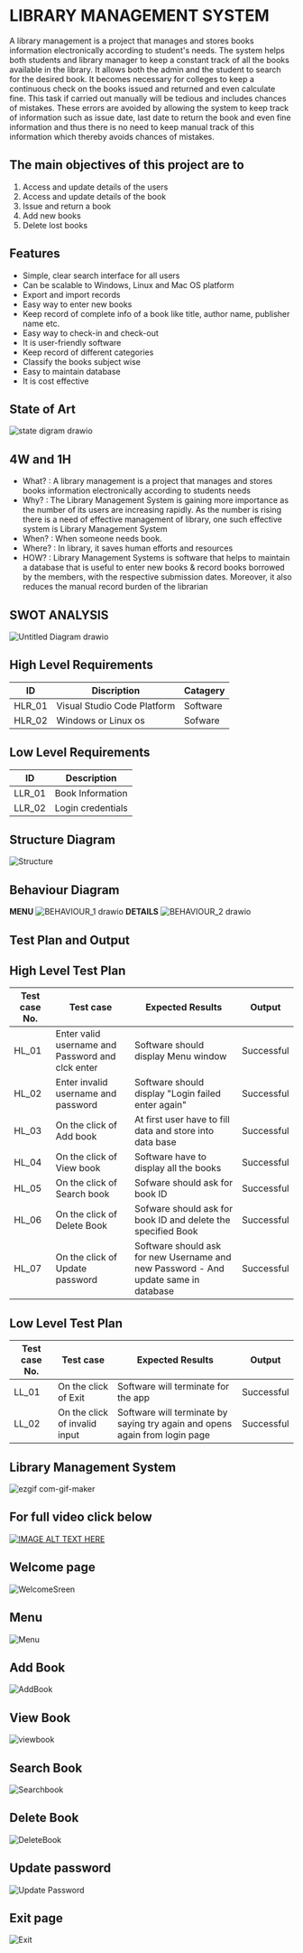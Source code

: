 # LIBRARY MANAGEMENT SYSTEM
A library management is a project that manages and stores books information electronically according to student&#39;s needs. The system helps both students and library manager to keep a constant track of all the books available in the library. It allows both the admin and the student to search for the desired book. It becomes necessary for colleges to keep a continuous check on the books issued and returned and even calculate fine. This task if carried out manually will be tedious and includes chances of mistakes. These errors are avoided by allowing the system to keep track of information such as issue date, last date to return the book and even fine information and thus there is no need to keep manual track of this information which thereby avoids chances of mistakes.
## The main objectives of this project are to
1.  Access and update details of the users
2.  Access and update details of the book
3.  Issue and return a book
4.  Add new books
5.  Delete lost books
## Features
*   Simple, clear search interface for all users
*   Can be scalable to Windows, Linux and Mac OS platform
*   Export and import records
*   Easy way to enter new books
*   Keep record of complete info of a book like title, author name, publisher name etc.
*   Easy way to check-in and check-out
*   It is user-friendly software
*   Keep record of different categories
*   Classify the books subject wise
*   Easy to maintain database
*   It is cost effective
## State of Art
![state digram drawio](https://user-images.githubusercontent.com/94165024/143239033-7cfb5167-2708-489e-ba9b-655b89ecc117.png)
## 4W and 1H
*   What? : A library management is a project that manages and stores books information electronically according to students needs
*   Why? : The Library Management System is gaining more importance as the number of its users are increasing rapidly. As the number is rising there is a need of effective management of library, one such effective system is Library Management System
*   When? : When someone needs book.
*   Where? : In library, it saves human efforts and resources
*   HOW? : Library Management Systems is software that helps to maintain a database that is useful to enter new books &amp; record books borrowed by the members, with the respective submission dates. Moreover, it also reduces the manual record burden of the librarian
## SWOT ANALYSIS
![Untitled Diagram drawio](https://user-images.githubusercontent.com/94165024/143191423-59d126cf-00ae-47ca-aec4-18bcb85fda6c.png)
## High Level Requirements
| ID  | Discription | Catagery |
| ------ | ------ | ------ |
| HLR_01 | Visual Studio Code Platform | Software |
| HLR_02 | Windows or Linux os | Sofware |
## Low Level Requirements
| ID | Description |
| ----- | ----- |
| LLR_01 | Book Information|
| LLR_02 | Login credentials |
## Structure Diagram
![Structure](https://user-images.githubusercontent.com/94165024/143241406-acffdeb2-e715-4b4d-9527-609516ff6627.png)
## Behaviour Diagram
**MENU**
![BEHAVIOUR_1 drawio](https://user-images.githubusercontent.com/94165024/143245044-d04ff971-5a65-44d8-8ecb-8d1f2d1ace16.png)
**DETAILS**
 ![BEHAVIOUR_2 drawio](https://user-images.githubusercontent.com/94165024/143247208-2b818cb2-9147-48e2-aa60-0f64cdd35a3a.png)
## Test Plan and Output
## High Level Test Plan
| Test case No. | Test case | Expected Results | Output |
| ----- | ----- | ----- | ----- |
| HL_01 | Enter valid username and Password and clck enter | Software should display Menu window | Successful |
| HL_02 | Enter invalid username and password | Software should display "Login failed enter again" | Successful |
| HL_03 | On the click of Add book | At first user have to fill data and store into data base | Successful |
| HL_04 | On the click of View book | Software have to display all the books | Successful |
| HL_05 | On the click of Search book | Sofware should ask for book ID | Successful |
| HL_06 | On the click of Delete Book |  Sofware should ask for book ID and delete the specified Book | Successful |
| HL_07 | On the click of Update password | Software should ask for new Username and new Password - And update same in database | Successful |
## Low Level Test Plan
| Test case No. | Test case | Expected Results | Output |
| ----- | ----- | ----- | ----- |
| LL_01 | On the click of Exit | Software will terminate for the app | Successful |
| LL_02 | On the click of invalid input | Software will terminate by saying try again and opens again from login page | Successful |
## Library Management System
![ezgif com-gif-maker](https://user-images.githubusercontent.com/94165024/143393215-0f1d3365-f603-42d2-b976-773c9616f53a.gif)
## For full video click below
[![IMAGE ALT TEXT HERE](https://user-images.githubusercontent.com/94165024/143396629-a76cf3b3-30ea-4c06-872f-da309ec09140.png)](https://www.youtube.com/watch?v=NI_IB0Beu54=YOUTUBE_VIDEO_ID_HERE)
## Welcome page
![WelcomeSreen](https://user-images.githubusercontent.com/94165024/143397671-fc2ca936-11d7-4df9-9c3e-30e078916b6c.png)
## Menu
![Menu](https://user-images.githubusercontent.com/94165024/143398124-09c4c860-68a9-4d95-b13a-6267b910bfa8.png)
## Add Book
![AddBook](https://user-images.githubusercontent.com/94165024/143398108-8d85ef0a-262a-47ec-b4c1-cd9b21337e89.png)
## View Book
![viewbook](https://user-images.githubusercontent.com/94165024/143398154-27d42441-f653-4f40-8b7d-411d5f8c8f9b.png)
## Search Book
![Searchbook](https://user-images.githubusercontent.com/94165024/143398096-9db92d3d-3993-4492-9c03-9c962fed092b.png)
## Delete Book
![DeleteBook](https://user-images.githubusercontent.com/94165024/143398200-16f691f3-98ea-4c14-bd06-a4a61e6425c0.png)
## Update password
![Update Password](https://user-images.githubusercontent.com/94165024/143398143-8c83a1e4-8eac-448b-940c-3285993f767e.png)
## Exit page
![Exit](https://user-images.githubusercontent.com/94165024/143398173-d21faadb-2287-478e-8302-c675613d22ea.png)
